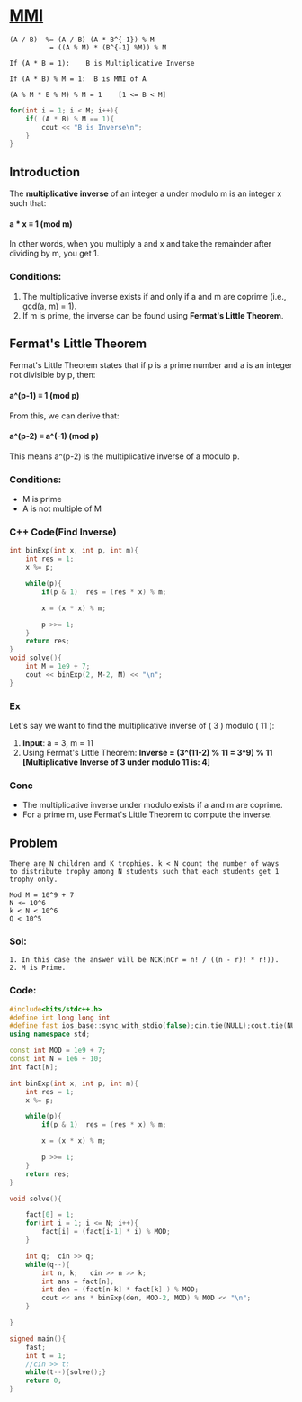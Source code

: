 # [MMI](https://www.hackerearth.com/practice/math/number-theory/basic-number-theory-1/tutorial/)

~~~
(A / B)  %= (A / B) (A * B^{-1}) % M 
          = ((A % M) * (B^{-1} %M)) % M

If (A * B = 1):    B is Multiplicative Inverse

If (A * B) % M = 1:  B is MMI of A

(A % M * B % M) % M = 1    [1 <= B < M]
~~~

```cpp
for(int i = 1; i < M; i++){
    if( (A * B) % M == 1){
        cout << "B is Inverse\n";
    }
}
```

## Introduction
The **multiplicative inverse** of an integer a under modulo m is an integer x such that:
#### a * x ≡ 1 (mod m)
In other words, when you multiply a and x and take the remainder after dividing by m, you get 1.


### Conditions:
1. The multiplicative inverse exists if and only if a and m are coprime (i.e., gcd(a, m) = 1).
2. If m is prime, the inverse can be found using **Fermat's Little Theorem**.



## Fermat's Little Theorem

Fermat's Little Theorem states that if p is a prime number and a is an integer not divisible by p, then:

#### a^(p-1) ≡ 1 (mod p)

From this, we can derive that: 
#### a^(p-2) ≡ a^(-1) (mod p)

This means a^(p-2) is the multiplicative inverse of a modulo p.


### Conditions:
- M is prime
- A is not multiple of M



### C++ Code(Find Inverse)

```cpp
int binExp(int x, int p, int m){
    int res = 1;
    x %= p;

    while(p){
        if(p & 1)  res = (res * x) % m;

        x = (x * x) % m;

        p >>= 1;
    }
    return res;
}
void solve(){
    int M = 1e9 + 7;
    cout << binExp(2, M-2, M) << "\n";
}
```

### Ex

Let's say we want to find the multiplicative inverse of \( 3 \) modulo \( 11 \):

1. **Input**: a = 3, m = 11
2. Using Fermat's Little Theorem:
**Inverse = (3^(11-2) % 11 = 3^9) % 11 [Multiplicative Inverse of 3 under modulo 11 is: 4]**
   

### Conc
- The multiplicative inverse under modulo exists if a and m are coprime.
- For a prime m, use Fermat's Little Theorem to compute the inverse.



## Problem
~~~
There are N children and K trophies. k < N count the number of ways
to distribute trophy among N students such that each students get 1
trophy only.

Mod M = 10^9 + 7
N <= 10^6 
k < N < 10^6
Q < 10^5
~~~


### Sol:
~~~
1. In this case the answer will be NCK(nCr = n! / ((n - r)! * r!)).
2. M is Prime.
~~~

### Code:
```cpp
#include<bits/stdc++.h>
#define int long long int
#define fast ios_base::sync_with_stdio(false);cin.tie(NULL);cout.tie(NULL);
using namespace std;

const int MOD = 1e9 + 7;
const int N = 1e6 + 10;
int fact[N];

int binExp(int x, int p, int m){
    int res = 1;
    x %= p;

    while(p){
        if(p & 1)  res = (res * x) % m;

        x = (x * x) % m;

        p >>= 1;
    }
    return res;
}

void solve(){

    fact[0] = 1;
    for(int i = 1; i <= N; i++){
        fact[i] = (fact[i-1] * i) % MOD;
    }

    int q;  cin >> q;
    while(q--){
        int n, k;   cin >> n >> k;
        int ans = fact[n];
        int den = (fact[n-k] * fact[k] ) % MOD;
        cout << ans * binExp(den, MOD-2, MOD) % MOD << "\n";
    }

}

signed main(){
    fast;
    int t = 1;
    //cin >> t;
    while(t--){solve();}
    return 0;
}
```